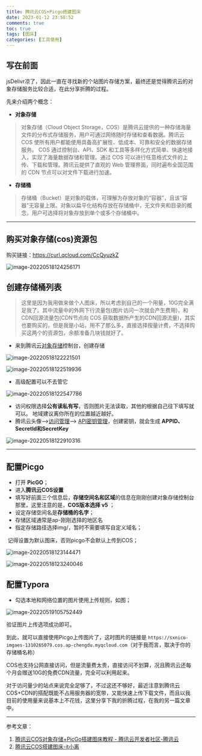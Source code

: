 ```yaml
---
title: 腾讯云COS+Picgo搭建图床
date: 2023-01-12 23:58:52
comments: true
toc: true
tags: [图床]
categories: [工具使用]
---
```


## 写在前面

jsDelivr凉了，因此一直在寻找新的个站图片存储方案，最终还是觉得腾讯云的对象存储服务比较合适，在此分享折腾的过程。

<!-- more -->

先来介绍两个概念：

* **对象存储**

> 对象存储（Cloud Object Storage，COS）是腾讯云提供的一种存储海量文件的分布式存储服务，用户可通过网络随时存储和查看数据。腾讯云 COS 使所有用户都能使用具备高扩展性、低成本、可靠和安全的数据存储服务。
> COS 通过控制台、API、SDK 和工具等多样化方式简单、快速地接入，实现了海量数据存储和管理。通过 COS 可以进行任意格式文件的上传、下载和管理。腾讯云提供了直观的 Web 管理界面，同时遍布全国范围的 CDN 节点可以对文件下载进行加速。

* **存储桶**

> 存储桶（Bucket）是对象的载体，可理解为存放对象的“容器”，且该“容器”无容量上限。对象以扁平化结构存放在存储桶中，无文件夹和目录的概念，用户可选择将对象存放到单个或多个存储桶中。

---



## 购买对象存储(cos)资源包

购买链接：https://curl.qcloud.com/CcQyuzkZ

![image-20220518124256171](https://cdn.jsdelivr.net/gh/sxfinn/CDN/img/202212021514174.png)

## 创建存储桶列表

> 这里是因为我用做来做个人图床，所以考虑到自己的一个用量，10G完全满足我了。其中流量中的外网下行流量包(图片访问一次就会产生费用)，和CDN回源流量包(CDN节点向 COS 获取数据所产生的CDN回源流量)，其实也要购买的，但是我是小站，用不了那么多，直接选择按量计费，不选择购买这两个的资源包，余额准备几块钱就好了。

* 来到腾讯云[对象存储](https://cloud.tencent.com/product/cos?from=10680)控制台，创建存储

![image-20220518122221501](https://cdn.jsdelivr.net/gh/sxfinn/CDN/img/202212021514925.png)

![image-20220518122519936](https://cdn.jsdelivr.net/gh/sxfinn/CDN/img/202212021514032.png)

* 高级配置可以不去管它

![image-20220518122547786](https://cdn.jsdelivr.net/gh/sxfinn/CDN/img/202212021515045.png)

- 访问权限选择**公有读私有写**，否则图片无法读取，其他的根据自己往下填写就可以。 地域建议离你所在的位置越近越好。 
- 腾讯云头像–>[访问管理](https://cloud.tencent.com/product/cam?from=10680)–> [API密钥管理](https://cloud.tencent.com/product/ssm?from=10680)，创建密钥，就会生成 **APPID、SecretId和SecretKey**

![image-20220518122910316](https://cdn.jsdelivr.net/gh/sxfinn/CDN/img/202212021515196.png)

---



## 配置Picgo

* 打开 **PicGO**；
* 进入**腾讯云COS设置**
* 填写好前面三个信息后，**存储空间名和区域**的信息在刚刚创建对象存储控制台那里，这里注意的是，**COS版本选择 v5** ；
* 设定存储空间名是**存储桶的名字**；
* 存储区域通常是ap-刚刚选择的地区名
* 指定存储路径选择img/，暂时不需要填写自定义域名；

​		记得设置为默认图床，否则picgo不会默认上传到COS；

![image-20220518123144471](https://cdn.jsdelivr.net/gh/sxfinn/CDN/img/202212021515357.png)

![image-20220518123240046](https://cdn.jsdelivr.net/gh/sxfinn/CDN/img/202212021515396.png)



## 配置Typora

* 勾选本地和网络位置的图片使用上传规则，如图；

![image-20220519105752449](https://cdn.jsdelivr.net/gh/sxfinn/CDN/img/202212021515964.png)

验证图片上传选项成功即可。

到此，就可以直接使用Picgo上传图片了，这时图片的链接是 `https://sxnico-imgaes-1310265079.cos.ap-chengdu.myqcloud.com`（对于我而言，取决于你的存储桶名称）

COS也支持公网直接访问，但是流量费太贵，直接访问不划算，况且腾讯云还每个月会赠送10G的免费CDN流量，完全可以利用起来。

对于访问量少的站点来说完全足够了，不过这还不够好，最近注意到腾讯云COS+CDN的搭配既能不占用服务器的宽带，又能快速上传下载文件，而且以我目前的使用量来说基本上不花钱，这里分享下我的折腾过程，在我的另一篇文章中。

---

参考文章：

1. [腾讯云COS对象存储+PicGo搭建图床教程 - 腾讯云开发者社区-腾讯云](https://cloud.tencent.com/developer/article/1834573)
2. [腾讯云COS搭建图床-it小离](https://www.itxiaoli.cn/archives/pic.html)
